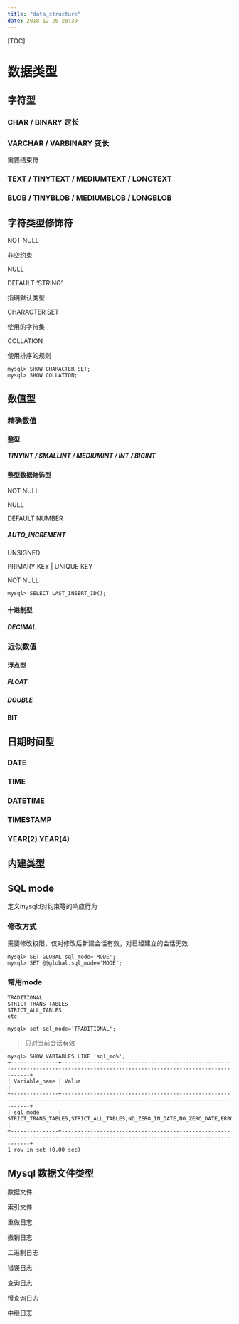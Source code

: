 ```yaml
---
title: "data_structure"
date: 2018-12-20 20:39
---
```



[TOC]



# 数据类型



## 字符型

### CHAR / BINARY  定长



### VARCHAR / VARBINARY 变长 

需要结束符



### TEXT / TINYTEXT / MEDIUMTEXT / LONGTEXT



### BLOB / TINYBLOB / MEDIUMBLOB / LONGBLOB





## 字符类型修饰符



NOT NULL

非空约束



NULL



DEFAULT ‘STRING’ 

指明默认类型



CHARACTER SET

使用的字符集



COLLATION

使用排序的规则

```
mysql> SHOW CHARACTER SET;
mysql> SHOW COLLATION;
```









## 数值型



### 精确数值



#### 整型

##### TINYINT / SMALLINT / MEDIUMINT / INT / BIGINT





#### 整型数据修饰型

NOT NULL

NULL

DEFAULT NUMBER



##### AUTO_INCREMENT

UNSIGNED

PRIMARY KEY | UNIQUE KEY

NOT NULL

```
mysql> SELECT LAST_INSERT_ID();
```





#### 十进制型

##### DECIMAL



### 近似数值

#### 浮点型



##### FLOAT



##### DOUBLE



#### BIT





## 日期时间型



### DATE



### TIME



### DATETIME



### TIMESTAMP



### YEAR(2)  YEAR(4)





## 内建类型









## SQL mode

定义mysqld对约束等的响应行为

### 修改方式

需要修改权限，仅对修改后新建会话有效，对已经建立的会话无效

```
mysql> SET GLOBAL sql_mode='MODE';
mysql> SET @@global.sql_mode='MODE';
```



### 常用mode

```
TRADITIONAL
STRICT_TRANS_TABLES
STRICT_ALL_TABLES
etc
```





```
mysql> set sql_mode='TRADITIONAL';
```

> 只对当前会话有效



```
mysql> SHOW VARIABLES LIKE 'sql_mo%';
+---------------+----------------------------------------------------------------------------------------------------------------------------------+
| Variable_name | Value                                                                                                                            |
+---------------+----------------------------------------------------------------------------------------------------------------------------------+
| sql_mode      | STRICT_TRANS_TABLES,STRICT_ALL_TABLES,NO_ZERO_IN_DATE,NO_ZERO_DATE,ERROR_FOR_DIVISION_BY_ZERO,TRADITIONAL,NO_ENGINE_SUBSTITUTION |
+---------------+----------------------------------------------------------------------------------------------------------------------------------+
1 row in set (0.00 sec)
```







## Mysql 数据文件类型

数据文件

索引文件

重做日志

撤销日志

二进制日志

错误日志

查询日志

慢查询日志

中继日志



